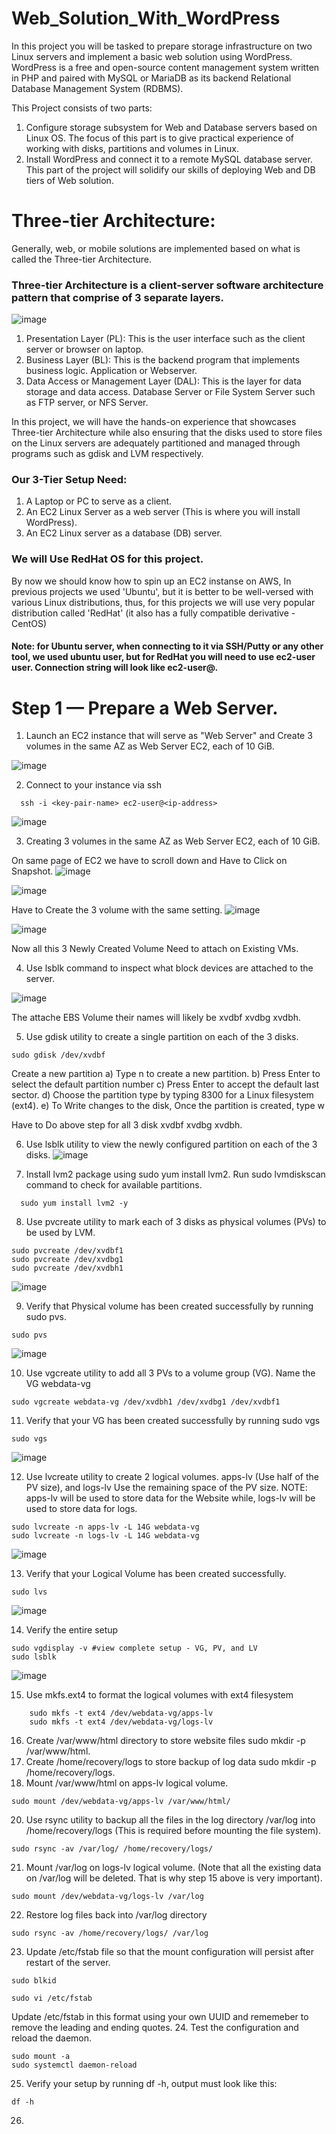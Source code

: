 # Web_Solution_With_WordPress
In this project you will be tasked to prepare storage infrastructure on two Linux servers and implement a basic web solution using WordPress. WordPress is a free and open-source content management system written in PHP and paired with MySQL or MariaDB as its backend Relational Database Management System (RDBMS).

This Project consists of two parts:
1. Configure storage subsystem for Web and Database servers based on Linux OS. The focus of this part is to give practical experience of working with disks, partitions and volumes in Linux.
2. Install WordPress and connect it to a remote MySQL database server. This part of the project will solidify our skills of deploying Web and DB tiers of Web solution.

# Three-tier Architecture:
Generally, web, or mobile solutions are implemented based on what is called the Three-tier Architecture.

### Three-tier Architecture is a client-server software architecture pattern that comprise of 3 separate layers.

  ![image](https://github.com/user-attachments/assets/c70ca91b-8f7b-4412-bed6-3135783ca42b)

1. Presentation Layer (PL): This is the user interface such as the client server or browser on laptop.
2. Business Layer (BL): This is the backend program that implements business logic. Application or Webserver.
3. Data Access or Management Layer (DAL): This is the layer for data storage and data access. Database Server or File System Server such as FTP server, or NFS Server.

In this project, we will have the hands-on experience that showcases Three-tier Architecture while also ensuring that the disks used to store files on the Linux servers are adequately partitioned and managed through programs such as gdisk and LVM respectively.

### Our 3-Tier Setup Need:
1. A Laptop or PC to serve as a client.
2. An EC2 Linux Server as a web server (This is where you will install WordPress).
3. An EC2 Linux server as a database (DB) server.

### We will Use RedHat OS for this project.
By now we should know how to spin up an EC2 instanse on AWS, In previous projects we used 'Ubuntu', but it is better to be well-versed with various Linux distributions, thus, for this projects we will use very popular distribution called 'RedHat' (it also has a fully compatible derivative - CentOS)

#### Note: for Ubuntu server, when connecting to it via SSH/Putty or any other tool, we used ubuntu user, but for RedHat you will need to use ec2-user user. Connection string will look like ec2-user@<Public-IP>.

# Step 1 — Prepare a Web Server.

1. Launch an EC2 instance that will serve as "Web Server" and Create 3 volumes in the same AZ as Web Server EC2, each of 10 GiB.

![image](https://github.com/user-attachments/assets/c77a1830-4ad5-4907-8243-c5155f38c8a0)

2. Connect to your instance via ssh
```
  ssh -i <key-pair-name> ec2-user@<ip-address>
```
![image](https://github.com/user-attachments/assets/24b31fb8-ebb7-47c9-a1d3-32f9d809f127)

3. Creating 3 volumes in the same AZ as Web Server EC2, each of 10 GiB.

On same page of EC2 we have to scroll down and Have to Click on Snapshot.
![image](https://github.com/user-attachments/assets/bdac19d3-6deb-4026-afb4-4473a6351f94)


![image](https://github.com/user-attachments/assets/bdcb7285-ec38-4583-812d-5dd6e266a016)

Have to Create the 3 volume with the same setting.
![image](https://github.com/user-attachments/assets/948781c0-6254-40ec-b75b-22a01a22dc44)

![image](https://github.com/user-attachments/assets/d93676f2-0b96-4315-a2b6-febeb4577b1e)

Now all this 3 Newly Created Volume Need to attach on Existing VMs.

4. Use lsblk command to inspect what block devices are attached to the server.

![image](https://github.com/user-attachments/assets/b5314bfa-6ee8-4062-ad3d-0241cb3c43cb)

The attache EBS Volume their names will likely be xvdbf xvdbg xvdbh.

5. Use gdisk utility to create a single partition on each of the 3 disks.

```
sudo gdisk /dev/xvdbf
```

Create a new partition
a) Type n to create a new partition.
b) Press Enter to select the default partition number
c) Press Enter to accept the default last sector.
d) Choose the partition type by typing 8300 for a Linux filesystem (ext4).
e) To Write changes to the disk, Once the partition is created, type w

Have to Do above step for all 3 disk xvdbf xvdbg xvdbh.

6. Use lsblk utility to view the newly configured partition on each of the 3 disks.
 ![image](https://github.com/user-attachments/assets/946c92cd-71c6-4be4-a601-0b724f7a5cdf)

7. Install lvm2 package using sudo yum install lvm2. Run sudo lvmdiskscan command to check for available partitions.

```
  sudo yum install lvm2 -y
```
8. Use pvcreate utility to mark each of 3 disks as physical volumes (PVs) to be used by LVM.

```
sudo pvcreate /dev/xvdbf1
sudo pvcreate /dev/xvdbg1
sudo pvcreate /dev/xvdbh1

```

![image](https://github.com/user-attachments/assets/456df784-d45c-4824-be0d-c644a1cb8759)

9. Verify that Physical volume has been created successfully by running sudo pvs.

```
sudo pvs
```
![image](https://github.com/user-attachments/assets/3436be6e-c1fa-41f6-9927-9508c4ffa411)


10. Use vgcreate utility to add all 3 PVs to a volume group (VG). Name the VG webdata-vg

```
sudo vgcreate webdata-vg /dev/xvdbh1 /dev/xvdbg1 /dev/xvdbf1
```

11. Verify that your VG has been created successfully by running sudo vgs
```
sudo vgs
```
![image](https://github.com/user-attachments/assets/1319fbc6-7dc1-4ab8-abea-a155363aecae)

12. Use lvcreate utility to create 2 logical volumes. apps-lv (Use half of the PV size), and logs-lv Use the remaining space of the PV size. NOTE: apps-lv will be used to store data for the Website while, logs-lv will be used to store data for logs.
```
sudo lvcreate -n apps-lv -L 14G webdata-vg
sudo lvcreate -n logs-lv -L 14G webdata-vg
```
![image](https://github.com/user-attachments/assets/729b9a87-11ac-48dd-ac45-310165aca8dc)

13. Verify that your Logical Volume has been created successfully.
```
sudo lvs
```
![image](https://github.com/user-attachments/assets/69f60fab-e250-4e44-94b8-461e8864d84b)

14. Verify the entire setup
```
sudo vgdisplay -v #view complete setup - VG, PV, and LV
sudo lsblk
```
![image](https://github.com/user-attachments/assets/4df32d5e-384b-4fa8-a4df-cd71775b24cd)


15. Use mkfs.ext4 to format the logical volumes with ext4 filesystem

```
    sudo mkfs -t ext4 /dev/webdata-vg/apps-lv
    sudo mkfs -t ext4 /dev/webdata-vg/logs-lv
```

16. Create /var/www/html directory to store website files sudo mkdir -p /var/www/html.
17. Create /home/recovery/logs to store backup of log data sudo mkdir -p /home/recovery/logs.
18. Mount /var/www/html on apps-lv logical volume.
```
sudo mount /dev/webdata-vg/apps-lv /var/www/html/
```
20. Use rsync utility to backup all the files in the log directory /var/log into /home/recovery/logs (This is required before mounting the file system).
```
sudo rsync -av /var/log/ /home/recovery/logs/
```
21. Mount /var/log on logs-lv logical volume. (Note that all the existing data on /var/log will be deleted. That is why step 15 above is very important).
```
sudo mount /dev/webdata-vg/logs-lv /var/log
```

22. Restore log files back into /var/log directory
```
sudo rsync -av /home/recovery/logs/ /var/log
```
23. Update /etc/fstab file so that the mount configuration will persist after restart of the server.
```
sudo blkid
```

```
sudo vi /etc/fstab
```
Update /etc/fstab in this format using your own UUID and rememeber to remove the leading and ending quotes.
24. Test the configuration and reload the daemon.
```
sudo mount -a
sudo systemctl daemon-reload
```
25. Verify your setup by running df -h, output must look like this:
```
df -h
```
26. 
